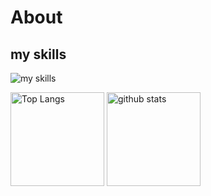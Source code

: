 # About

## my skills

<img alt="my skills" src="https://skillicons.dev/icons?theme=light&perline=8&i=html,css,sass,js,ts,jquery,vue,wordpress,php,md,svg,gulp,webpack,vite,docker,ps,ai,xd,figma,vscode" />

<p align="left"> 
  <img alt="Top Langs" height="150px" src="https://github-readme-stats.vercel.app/api/top-langs/?username=SenaMurakami&layout=compact&show_icons=true&theme=onedark" />
  <img alt="github stats" height="150px" src="https://github-readme-stats.vercel.app/api?username=SenaMurakami&theme=onedark&show_icons=ture" />
</p>